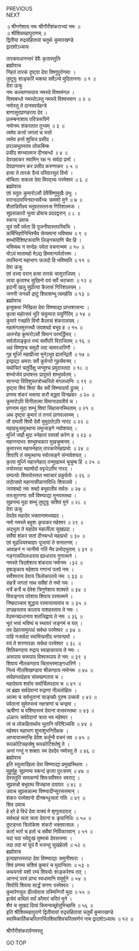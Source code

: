 PREVIOUS  
NEXT  
  
॥ श्रीगणेशाय नमः श्रीगौरीशंकराभ्यां नमः ॥  
॥ श्रीशिवमहापुराणम् ॥  
द्वितीया रुद्रसंहितायां चतुर्थः कुमारखण्डे  
द्वादशोऽध्यायः  
  
तारकवधानन्तरं देवैः कृतास्तुतिः  
ब्रह्मोवाच  
निहतं तारकं दृष्ट्वा देवा विष्णुपुरोगमाः ।  
तुष्टुवुः शाङ्‌करिं भक्त्या सर्वेऽन्ये मुदिताननाः ॥ १ ॥  
देवा ऊचुः  
नमः कल्याणरूपाय नमस्ते विश्वमंगल ।  
विश्वबन्धो नमस्तेऽस्तु नमस्ते विश्वभावन ॥ २ ॥  
नमोस्तु ते दानववर्यहन्त्रे  
    बाणासुरप्राणहराय देव ।  
प्रलम्बनाशाय पवित्ररूपिणे  
नमोनमः शंकरतात तुभ्यम् ॥ ३ ॥  
त्वमेव कर्त्ता जगतां च भर्त्ता  
    त्वमेव हर्त्ता शुचिज प्रसीद ।  
प्रपञ्चभूतस्तव लोकबिम्बः  
    प्रसीद शम्भ्वात्मज दीनबन्धो ॥ ४ ॥  
देवरक्षाकर स्वामिन् रक्ष नः सर्वदा प्रभो ।  
देवप्राणावन कर प्रसीद करुणाकर ॥ ५ ॥  
हत्वा ते तारकं दैत्यं परिवारयुतं विभो ।  
मोचिताः सकला देवा विपद्‌भ्यः परमेश्वर ॥ ६ ॥  
ब्रह्मोवाच  
एवं स्तुतः कुमारोऽसौ देवैर्विष्णुमुखैः प्रभुः ।  
वरान्ददावभिनवान्सर्वेभ्यः क्रमशो मुने ॥ ७ ॥  
शैलान्निरीक्ष्य स्तुवतस्ततःस गिरिशात्मजः ।  
सुप्रसन्नतरो भूत्वा प्रोवाच प्रददद्वरान् ॥ ८ ॥  
स्कन्द उवाच  
यूयं सर्वे पर्वता हि पूजनीयास्तपस्विभिः ।  
कर्मिभिर्ज्ञानिभिश्चैव सेव्यमाना भविष्यथ ॥ ९ ॥  
शम्भोर्विशिष्टरूपाणि लिङ्‌गरूपाणि चैव हि ।  
भविष्यथ न सन्देहः पर्वता वचनान्मम ॥ १० ॥  
योऽयं मातामहो मेऽद्य हिमवान्पर्वतोत्तमः ।  
तपस्विनां महाभागः फलदो हि भविष्यति ॥ ११ ॥  
देवा ऊचुः  
एवं दत्त्वा वरान् हत्वा तारकं चासुराधिपम् ।  
त्वया कृताश्च सुखिनो वयं सर्वे चराचराः ॥ १२ ॥  
इदानीं खलु सुप्रीत्या कैलासं गिरिशालयम् ।  
जननी जनकौ द्रष्टुं शिवाशम्भू त्वमर्हसि ॥ १३ ॥  
ब्रह्मोवाच  
इत्युक्त्वा निखिला देवा विष्ण्वाद्या प्राप्तशासनाः ।  
कृत्वा महोत्सवं भूरि सकुमारा ययुर्गिरिम् ॥ १४ ॥  
कुमारे गच्छति विभौ कैलासं शंकरालयम् ।  
महामंगलमुत्तस्थौ जयशब्दो बभूव ह ॥ १५ ॥  
आरुरोह कुमारोऽसौ विमानं परमर्द्धिमत् ।  
सर्वतोलङ्‌कृतं रम्यं सर्वोपरि विराजितम् ॥ १६ ॥  
अहं विष्णुश्च समुदौ तदा चामरधारिणौ ।  
गुह मूर्ध्नि महाप्रीत्या मुनेऽभूव ह्यतन्द्रितौ ॥ १७ ॥  
इन्द्राद्या अमराः सर्वे कुर्वन्तो गुहसेवनम् ।  
यथोचितं चतुर्दिक्षु जग्मुश्च प्रमुदास्तदा ॥ १८ ॥  
शम्भोर्जयं प्रभाषन्तः प्रापुस्ते शम्भुपर्वतम् ।  
सानन्दा विविशुस्तत्रोच्चरितो मंगलध्वनिः ॥ १९ ॥  
दृष्ट्वा शिवं शिवां चैव सर्वे विष्ण्वादयो द्रुतम् ।  
प्रणम्य शंकरं भक्त्या करौ बद्ध्वा विनम्रकाः ॥ २० ॥  
कुमारोऽपि विनीतात्मा विमानादवतीर्य च ।  
प्रणनाम मुदा शम्भुं शिवां सिंहासनस्थिताम् ॥ २१ ॥  
अथ दृष्ट्वा कुमारं तं तनयं प्राणवल्लभम् ।  
तौ दम्पती शिवौ देवौ मुमुदातेऽति नारद ॥ २२ ॥  
महाप्रभुःसमुत्थाप्य तमुत्सङ्‌गे न्यवेशयत् ।  
मूर्ध्नि जघ्रौ मुदा स्नेहात्तं पस्पर्श करेण ह ॥ २३ ॥  
महानन्दभरः शम्भुश्चकार मुखचुम्बनम् ।  
कुमारस्य महास्नेहात् तारकारेर्महाप्रभोः ॥ २४ ॥  
शिवापि तं समुत्थाप्य स्वोत्सङ्‌गे संन्यवेशयत् ।  
कृत्वा मूर्ध्नि महास्नेहात् तन्मुखाब्जं चुचुम्ब हि ॥ २५ ॥  
तयोस्तदा महामोदो ववृधेऽतीव नारद ।  
दम्पत्योः शिवयोस्तात भवाचारं प्रकुर्वतोः ॥ २६ ॥  
तदोत्सवो महानासीन्नानाविधिः शिवालये ।  
जयशब्दो नमः शब्दो बभूवातीव सर्वतः ॥ २७ ॥  
ततःसुरगणाः सर्वे विष्ण्वाद्या मुनयस्तथा ।  
सुप्रणम्य मुदा शम्भुं तुष्टुवुः सशिवं मुने ॥ २८ ॥  
देवा ऊचुः  
देवदेव महादेव भक्तानामभयप्रद ।  
नमो नमस्ते बहुशः कृपाकर महेश्वर ॥ २९ ॥  
अद्‌भुता ते महादेव महालीला सुखप्रदा ।  
सर्वेषां शंकर सतां दीनबन्धो महाप्रभो ॥ ३० ॥  
एवं मूढधियश्चाज्ञाः पूजायां ते सनातनम् ।  
आवाहनं न जानीमो गतिं नैव प्रभोद्‌भुताम् ॥ ३१ ॥  
गङ्‌गासलिलधाराय ह्याधाराय गुणात्मने ।  
नमस्ते त्रिदशेशाय शंकराय नमोनमः ।३२ ॥  
वृषाङ्‌काय महेशाय गणानां पतये नमः ।  
सर्वेश्वराय देवाय त्रिलोकपतये नमः ॥ ३३ ॥  
संहर्त्रे जगतां नाथ सर्वेषां ते नमो नमः ।  
भर्त्रे कर्त्रे च देवेश त्रिगुणेशाय शाश्वते ॥ ३४ ॥  
विसङ्‌गाय परेशाय शिवाय परमात्मने ।  
निष्प्रपञ्चाय शुद्धाय परमायाव्ययाय च ॥ ३५ ॥  
दण्डहस्ताय कालाय पाशहस्ताय ते नमः ।  
वेदमन्त्रप्रधानाय शतजिह्वाय ते नमः ॥ ३६ ॥  
भूतं भव्यं भविष्यं च स्थावरं जङ्‌गमं च यत् ।  
तव देहात्समुत्पन्नं सर्वथा परमेश्वर ॥ ३७ ॥  
पाहि नःसर्वदा स्वामिन्प्रसीद भगवन्प्रभो ।  
वयं ते शरणापन्नाः सर्वथा परमेश्वर ॥ ३८ ॥  
शितिकण्ठाय रुद्राय स्वाहाकाराय ते नमः ।  
अरूपाय सरूपाय विश्वरूपाय ते नमः ॥ ३९ ॥  
शिवाय नीलकण्ठाय चिताभस्माङ्‌गधारिणे ।  
नित्यं नीलशिखण्डाय श्रीकण्ठाय नमोनमः ॥ ४० ॥  
सर्वप्रणतदेहाय संयमप्रणताय च ।  
महादेवाय शर्वाय सर्वार्चितपदाय च ॥ ४१ ॥  
त्वं ब्रह्मा सर्वदेवानां रुद्राणां नीललोहितः ।  
आत्मा च सर्वभूतानां साङ्‌ख्यैः पुरुष उच्यसे ॥ ४२ ॥  
पर्वतानां सुमेरुस्त्वं नक्षत्राणां च चन्द्रमा ।  
ऋषीणां च वशिष्ठस्त्वं देवानां वासवस्तथा ॥ ४३ ॥  
ॐकारः सर्ववेदानां त्राता भव महेश्वर ।  
त्वं च लोकहितार्थाय भूतानि परिषिञ्चसि ॥ ४४ ॥  
महेश्वर महाभाग शुभाशुभनिरीक्षक ।  
आप्यायास्मान्हि देवेश कर्तॄन्वै वचनं तव ॥ ४५ ॥  
रूपकोटिसहस्रेषु रूपकोटिशतेषु ते ।  
अन्तं गन्तुं न शक्ताः स्म देवदेव नमोस्तु ते ॥ ४६ ॥  
ब्रह्मोवाच  
इति स्तुत्वाखिला देवा विष्ण्वाद्या प्रमुखस्थिताः ।  
मुहुर्मुहुः सुप्रणम्य स्कन्दं कृत्वा पुरःसरम् ॥ ४७ ॥  
देवस्तुतिं समाकर्ण्य शिवःसर्वेश्वरः स्वराट् ।  
सुप्रसन्नो बभूवाथ विजहास दयापरः ॥ ४८ ॥  
उवाच सुप्रसन्नात्मा विष्ण्वादीन्सुरसत्तमान् ।  
शंकरः परमेशानो दीनबन्धुःसतां गतिः ॥ ४९ ॥  
शिव उवाच  
हे हरे हे विधे देवा वाक्यं मे शृणुतादरात् ।  
सर्वथाहं सतां त्राता देवानां वः कृपानिधिः ॥ ५० ॥  
दुष्टहन्ता त्रिलोकेशः शंकरो भक्तवत्सलः ।  
कर्ता भर्ता च हर्ता च सर्वेषां निर्विकारवान् ॥ ५१ ॥  
यदा यदा भवेद्दुःखं युष्माकं देवसत्तमाः ।  
तदा तदा मां यूयं वै भजन्तु सुखहेतवे ॥ ५२ ॥  
ब्रह्मोवाच  
इत्याज्ञप्तस्तदा देवा विष्ण्वाद्याः समुनीश्वराः ।  
शिवं प्रणम्य सशिवं कुमारं च मुदान्विताः ॥ ५३ ॥  
कथयन्तो यशो रम्यं शिवयोः शाङ्‌करेश्च तत् ।  
आनन्दं परमं प्राप्य स्वधामानि ययुर्मुने ॥ ५४ ॥  
शिवोपि शिवया सार्द्धं सगणः परमेश्वरः ।  
कुमारेणयुतः प्रीत्योवास तस्मिन्गिरौ मुदा ॥ ५५ ॥  
इत्येवं कथितं सर्वं कौमारं चरितं मुने ।  
शैवं च सुखदं दिव्यं किमन्यच्छ्रोतुमिच्छसि ॥ ५६ ॥  
इति श्रीशिवमहापुराणे द्वितीयायां रुद्रसंहितायां चतुर्थे कुमारखण्डे  
स्वामिकार्तिकचरितगर्भितशिवाशिवचरितवर्णनं नाम द्वादशोऽध्यायः ॥ १२ ॥  
  
  
श्रीगौरीशंकरार्पणमस्तु  
  
GO TOP
